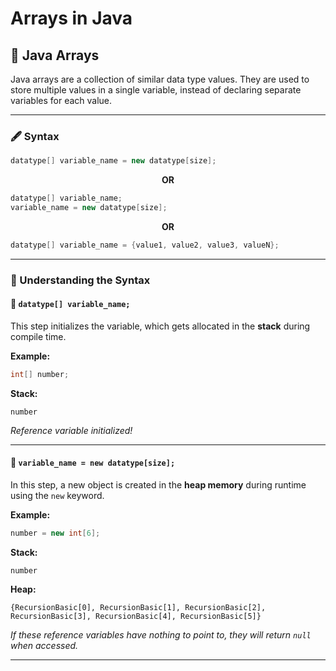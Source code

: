 # Arrays in Java

## 📌 Java Arrays

Java arrays are a collection of similar data type values. They are used to store multiple values in a single variable, instead of declaring separate variables for each value.

---

### 🖋️ Syntax

```java
datatype[] variable_name = new datatype[size];
```

<p align="center"><strong>OR</strong></p>

```java
datatype[] variable_name;
variable_name = new datatype[size];
```

<p align="center"><strong>OR</strong></p>

```java
datatype[] variable_name = {value1, value2, value3, valueN};
```

---

### 📖 Understanding the Syntax

#### 🔹 `datatype[] variable_name;`

This step initializes the variable, which gets allocated in the **stack** during compile time.

**Example:**

```java
int[] number;
```

**Stack:**

```
number
```

*Reference variable initialized!*

---

#### 🔹 `variable_name = new datatype[size];`

In this step, a new object is created in the **heap memory** during runtime using the `new` keyword.

**Example:**

```java
number = new int[6];
```

**Stack:**

```
number
```

**Heap:**

```
{RecursionBasic[0], RecursionBasic[1], RecursionBasic[2], RecursionBasic[3], RecursionBasic[4], RecursionBasic[5]}
```

*If these reference variables have nothing to point to, they will return `null` when accessed.*

---